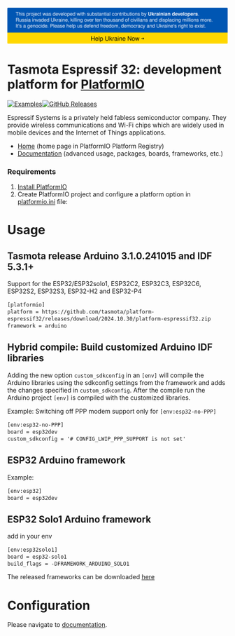 [![Build_special_firmware](https://raw.githubusercontent.com/vshymanskyy/StandWithUkraine/main/banner-direct.svg)](https://github.com/vshymanskyy/StandWithUkraine/blob/main/docs/README.md)


# Tasmota Espressif 32: development platform for [PlatformIO](http://platformio.org)

[![Examples](https://github.com/Jason2866/platform-espressif32/actions/workflows/examples.yml/badge.svg)](https://github.com/Jason2866/platform-espressif32/actions/workflows/examples.yml)[![GitHub Releases](https://img.shields.io/github/downloads/tasmota/platform-espressif32/total?label=downloads)](https://github.com/tasmota/platform-espressif32/releases/latest)

Espressif Systems is a privately held fabless semiconductor company. They provide wireless communications and Wi-Fi chips which are widely used in mobile devices and the Internet of Things applications.

* [Home](http://platformio.org/platforms/espressif32) (home page in PlatformIO Platform Registry)
* [Documentation](http://docs.platformio.org/page/platforms/espressif32.html) (advanced usage, packages, boards, frameworks, etc.)

### Requirements

1. [Install PlatformIO](http://platformio.org)
2. Create PlatformIO project and configure a platform option in [platformio.ini](http://docs.platformio.org/page/projectconf.html) file:

# Usage

## Tasmota release Arduino 3.1.0.241015 and IDF 5.3.1+
Support for the ESP32/ESP32solo1, ESP32C2, ESP32C3, ESP32C6, ESP32S2, ESP32S3, ESP32-H2 and ESP32-P4
```                  
[platformio]
platform = https://github.com/tasmota/platform-espressif32/releases/download/2024.10.30/platform-espressif32.zip
framework = arduino
```
## Hybrid compile: Build customized Arduino IDF libraries
Adding the new option `custom_sdkconfig` in an `[env]` will compile the Arduino libraries using the sdkconfig settings
from the framework and adds the changes specified in `custom_sdkconfig`. After the compile run the Arduino project `[env]` is
compiled with the customized libraries.

Example: Switching off PPP modem support only for `[env:esp32-no-PPP]`
```
[env:esp32-no-PPP]
board = esp32dev
custom_sdkconfig = '# CONFIG_LWIP_PPP_SUPPORT is not set'
```
## ESP32 Arduino framework

Example:
```
[env:esp32]
board = esp32dev
```

## ESP32 Solo1 Arduino framework

add in your env
```
[env:esp32solo1]
board = esp32-solo1
build_flags = -DFRAMEWORK_ARDUINO_SOLO1
```
The released frameworks can be downloaded [here](https://github.com/tasmota/arduino-esp32/releases)

# Configuration

Please navigate to [documentation](http://docs.platformio.org/page/platforms/espressif32.html).

